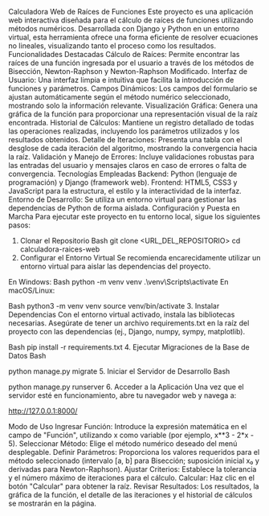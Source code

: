 Calculadora Web de Raíces de Funciones
Este proyecto es una aplicación web interactiva diseñada para el cálculo de raíces de funciones utilizando métodos numéricos. Desarrollada con Django y Python en un entorno virtual, esta herramienta ofrece una forma eficiente de resolver ecuaciones no lineales, visualizando tanto el proceso como los resultados.
Funcionalidades Destacadas
Cálculo de Raíces: Permite encontrar las raíces de una función ingresada por el usuario a través de los métodos de Bisección, Newton-Raphson y Newton-Raphson Modificado.
Interfaz de Usuario: Una interfaz limpia e intuitiva que facilita la introducción de funciones y parámetros.
Campos Dinámicos: Los campos del formulario se ajustan automáticamente según el método numérico seleccionado, mostrando solo la información relevante.
Visualización Gráfica: Genera una gráfica de la función para proporcionar una representación visual de la raíz encontrada.
Historial de Cálculos: Mantiene un registro detallado de todas las operaciones realizadas, incluyendo los parámetros utilizados y los resultados obtenidos.
Detalle de Iteraciones: Presenta una tabla con el desglose de cada iteración del algoritmo, mostrando la convergencia hacia la raíz.
Validación y Manejo de Errores: Incluye validaciones robustas para las entradas del usuario y mensajes claros en caso de errores o falta de convergencia.
Tecnologías Empleadas
Backend: Python (lenguaje de programación) y Django (framework web).
Frontend: HTML5, CSS3 y JavaScript para la estructura, el estilo y la interactividad de la interfaz.
Entorno de Desarrollo: Se utiliza un entorno virtual para gestionar las dependencias de Python de forma aislada.
Configuración y Puesta en Marcha
Para ejecutar este proyecto en tu entorno local, sigue los siguientes pasos:

1. Clonar el Repositorio
Bash
git clone <URL_DEL_REPOSITORIO>
cd calculadora-raices-web
2. Configurar el Entorno Virtual
Se recomienda encarecidamente utilizar un entorno virtual para aislar las dependencias del proyecto.

En Windows:
Bash
python -m venv venv
.\venv\Scripts\activate
En macOS/Linux:

Bash
python3 -m venv venv
source venv/bin/activate
3. Instalar Dependencias
Con el entorno virtual activado, instala las bibliotecas necesarias. Asegúrate de tener un archivo requirements.txt en la raíz del proyecto con las dependencias (ej., Django, numpy, sympy, matplotlib).

Bash
pip install -r requirements.txt
4. Ejecutar Migraciones de la Base de Datos
Bash

python manage.py migrate
5. Iniciar el Servidor de Desarrollo
Bash

python manage.py runserver
6. Acceder a la Aplicación
Una vez que el servidor esté en funcionamiento, abre tu navegador web y navega a:

http://127.0.0.1:8000/

Modo de Uso
Ingresar Función: Introduce la expresión matemática en el campo de "Función", utilizando x como variable (por ejemplo, x**3 - 2*x - 5).
Seleccionar Método: Elige el método numérico deseado del menú desplegable.
Definir Parámetros: Proporciona los valores requeridos para el método seleccionado (intervalo [a, b] para Bisección; suposición inicial x₀ y derivadas para Newton-Raphson).
Ajustar Criterios: Establece la tolerancia y el número máximo de iteraciones para el cálculo.
Calcular: Haz clic en el botón "Calcular" para obtener la raíz.
Revisar Resultados: Los resultados, la gráfica de la función, el detalle de las iteraciones y el historial de cálculos se mostrarán en la página.
